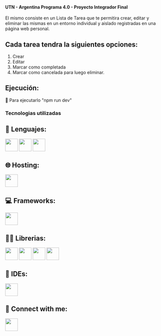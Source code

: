 #### UTN - Argentina Programa 4.0 - Proyecto Integrador Final

El mismo consiste en un Lista de Tarea que te permitira crear, editar y eliminar las mismas en un entorno individual y aislado registradas en una página web personal.

## Cada tarea tendra la siguientes opciones:

1. Crear 
2. Editar
3. Marcar como completada
4. Marcar como cancelada para luego eliminar.

## Ejecución:

 📁 Para ejecutarlo "npm run dev" 


### Tecnologias utilizadas

## 🧰 Lenguajes:

<img src="https://w7.pngwing.com/pngs/201/90/png-transparent-logo-html-html5.png" alt="" width="40" height="40"/></a>
<img src="https://cdn.pixabay.com/photo/2017/08/05/11/16/logo-2582747_1280.png" alt="" width="40" height="40"/></a>
<img src="https://upload.wikimedia.org/wikipedia/commons/thumb/6/6a/JavaScript-logo.png/640px-JavaScript-logo.png" alt="" width="40" height="40"/> </a>
 
## 🌐 Hosting:

<img src="https://res.cloudinary.com/practicaldev/image/fetch/s--ux15-5qy--/c_imagga_scale,f_auto,fl_progressive,h_1080,q_auto,w_1080/https://dev-to-uploads.s3.amazonaws.com/i/a12tj8n6facp0kt0xb0n.jpeg" alt="" width="40" height="40"/> </a>

## 💻 Frameworks:

<img src="https://logowik.com/content/uploads/images/nodejs.jpg" alt="" width="40" height="40"/> </a>

## 🕵️‍♀️ Librerias:

<img src="https://tse4.mm.bing.net/th?id=OIP.o8ubNKazDVWgRKfCY1iB7gHaHa&pid=Api&P=0&h=180" alt="" width="40" height="40"/> </a>
<img src="https://repository-images.githubusercontent.com/2518028/adb2df00-9431-11e9-9ccd-26f012b80f29" alt="" width="40" height="40"/> </a>
<img src="https://w7.pngwing.com/pngs/545/451/png-transparent-node-js-express-js-javascript-solution-stack-web-application-others-angle-text-rectangle-thumbnail.png" alt="" width="40" height="40"/> </a>
<img src="https://humao.gallerycdn.vsassets.io/extensions/humao/rest-client/0.25.1/1660918934840/Microsoft.VisualStudio.Services.Icons.Default" alt="" width="40" height="40"/> </a>

## 📝 IDEs:

<img src="https://upload.wikimedia.org/wikipedia/commons/thumb/9/9a/Visual_Studio_Code_1.35_icon.svg/2048px-Visual_Studio_Code_1.35_icon.svg.png" alt="" width="40" height="40"/> </a>


## 📧 Connect with me:

<img src="https://upload.wikimedia.org/wikipedia/commons/thumb/6/6b/WhatsApp.svg/1200px-WhatsApp.svg.png" alt="" width="40" height="40"/> </a>






